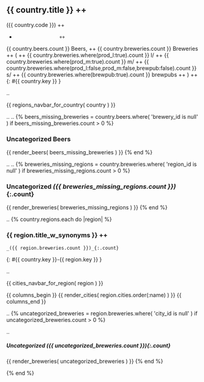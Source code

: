 ## {{ country.title }}   ++
   ({{ country.code }})  ++
   -                     ++
   {{ country.beers.count }} Beers, ++
   {{ country.breweries.count }} Breweries ++
     ( ++
      {{ country.breweries.where(prod_l:true).count }} l/ ++
      {{ country.breweries.where(prod_m:true).count }} m/ ++
      {{ country.breweries.where(prod_l:false,prod_m:false,brewpub:false).count }} s/ ++
      {{ country.breweries.where(brewpub:true).count }} brewpubs ++
     ) ++
   {: #{{ country.key }} }

 .. <!-- add intra-page links for regions here -->
 <!-- change to navbar_regions_for_country ?? -->
 {{ regions_navbar_for_country( country ) }}

 .. <!-- list beers w/o (missing) breweries -->
 .. <!-- todo/fix: change name to uncategorized_beers -->
{% beers_missing_breweries = country.beers.where( 'brewery_id is null' )
   if beers_missing_breweries.count > 0
 %}

### Uncategorized Beers

  {{ render_beers( beers_missing_breweries ) }}
{% end %}

  .. <!-- list breweries w/o (missing) region -->
  .. <!-- todo/fix: change name to uncategorized_breweries -->
{% breweries_missing_regions = country.breweries.where( 'region_id is null' )
   if breweries_missing_regions.count > 0
 %}

### Uncategorized _({{ breweries_missing_regions.count }})_{:.count}

  {{ render_breweries( breweries_missing_regions ) }}
{% end %}


  .. <!-- list regions w/ breweries -->
{% country.regions.each do |region| %}

### {{ region.title_w_synonyms }}  ++
    _({{ region.breweries.count }})_{:.count}
{: #{{ country.key }}-{{ region.key }} }

 .. <!-- add intra-page cities for regions links here -->
 <!-- change to navbar_cities_for_region( region ) ??? -->
 {{ cities_navbar_for_region( region ) }}

 {{ columns_begin }}
 {{ render_cities( region.cities.order(:name) ) }}
 {{ columns_end }}

.. <!-- list uncategorized breweries e.g. w/o (missing) city -->
{% uncategorized_breweries = region.breweries.where( 'city_id is null' )
   if uncategorized_breweries.count > 0
 %}

.. <!-- fix: use count helper -->
##### Uncategorized _({{ uncategorized_breweries.count }})_{:.count}

  {{ render_breweries( uncategorized_breweries ) }}
{% end %}


{% end %} <!-- each region -->
